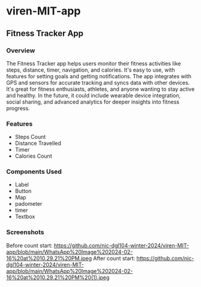 # viren-MIT-app

## Fitness Tracker App

### Overview
The Fitness Tracker app helps users monitor their fitness activities like steps, distance, timer, navigation, and calories. It's easy to use, with features for setting goals and getting notifications. The app integrates with GPS and sensors for accurate tracking and syncs data with other devices. It's great for fitness enthusiasts, athletes, and anyone wanting to stay active and healthy. In the future, it could include wearable device integration, social sharing, and advanced analytics for deeper insights into fitness progress.

### Features
- Steps Count
- Distance Travelled
- Timer
- Calories Count

### Components Used
- Label
- Button
- Map
- padometer
- timer
- Textbox

### Screenshots
Before count start: https://github.com/nic-dgl104-winter-2024/viren-MIT-app/blob/main/WhatsApp%20Image%202024-02-16%20at%2010.29.21%20PM.jpeg
After count start: https://github.com/nic-dgl104-winter-2024/viren-MIT-app/blob/main/WhatsApp%20Image%202024-02-16%20at%2010.29.21%20PM%20(1).jpeg


